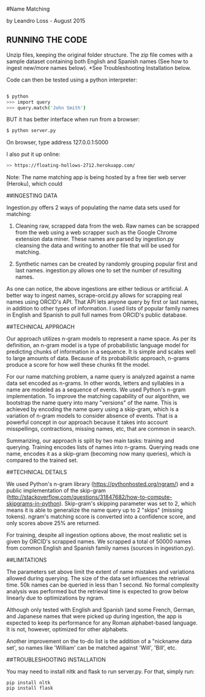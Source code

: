 #Name Matching

by Leandro Loss - August 2015


## RUNNING THE CODE 

Unzip files, keeping the original folder structure. 
  The zip file comes with a sample dataset containing both
  English and Spanish names (See how to ingest new/more names
  below). *See Troubleshooting Installation below.
  
Code can then be tested using a python interpreter:

```sh

$ python
>>> import query
>>> query.match('John Smith')
```

BUT it has better interface when run from a browser:

```sh
$ python server.py
```

On browser, type address 127.0.0.1:5000

I also put it up online:

```sh
>> https://floating-hollows-2712.herokuapp.com/
```

Note: The name matching app is being hosted by
      a free tier web server (Heroku), which could

##INGESTING DATA

Ingestion.py offers 2 ways of populating 
  the name data sets used for matching:
  
1) Cleaning raw, scrapped data from the web.
   Raw names can be scrapped from the web using
   a web scrapper such as the Google Chrome extension 
   data miner. These names are parsed by ingestion.py 
   cleansing the data and writing to another file that
   will be used for matching.
   
2) Synthetic names can be created by randomly grouping
   popular first and last names. ingestion.py allows
   one to set the number of resulting names.    

As one can notice, the above ingestions are either
  tedious or artificial. A better way to ingest names,
  scrape-orcid.py allows for scrapping real names using
  ORCID's API. That API lets anyone query by first or last 
  names, in addition to other types of information. I used 
  lists of popular family names in English and Spanish to
  pull full names from ORCID's public database.

##TECHNICAL APPROACH

Our approach utilizes n-gram models to represent a name
  space. As per its definition, an n-gram model is a type 
  of probabilistic language model for predicting chunks 
  of information in a sequence. It is simple and scales 
  well to large amounts of data. Because of its probabilistic
  approach, n-grams produce a score for how well these chunks
  fit the model. 
  
For our name matching problem, a name query
  is analyzed against a name data set encoded as n-grams.
  In other words, letters and syllables in a name are 
  modeled as a sequence of events. We used Python's n-gram 
  implementation. To improve the matching capability of our 
  algorithm, we bootstrap the name query into many "versions" of 
  the name. This is achieved by encoding the name query using a 
  skip-gram, which is a variation of n-gram models to consider 
  absence of events. That is a powerful concept in our approach 
  because it takes into account misspellings, contractions, 
  missing names, etc, that are common in search.
  
Summarizing, our approach is split by two main tasks: training 
  and querying. Training encodes lists of names into n-grams.
  Querying reads one name, encodes it as a skip-gram (becoming
  now many queries), which is compared to the trained set.

##TECHNICAL DETAILS

We used Python's n-gram library (https://pythonhosted.org/ngram/)
  and a public implementation of the skip-gram 
  (http://stackoverflow.com/questions/31847682/how-to-compute-skipgrams-in-python).
  Skip-gram's skipping parameter was set to 2, which means it is able to generalize
  the name query up to 2 "skips" (missing tokens). ngram's matching score is
  converted into a confidence score, and only scores above 25% are returned.
  
For training, despite all ingestion options above, the most realistic set
  is given by ORCID's scrapped names. We scrapped a total of 50000 names 
  from common English and Spanish family names (sources in ingestion.py).
  

##LIMITATIONS

The parameters set above limit the extent of name mistakes and variations allowed
  during querying. The size of the data set influences the retrieval time. 50k 
  names can be queried in less than 1 second. No formal complexity analysis 
  was performed but the retrieval time is expected to grow below linearly 
  due to optimizations by ngram.
  
Although only tested with English and Spanish (and some French, German, and Japanese
  names that were picked up during ingestion, the app is expected to keep its
  performance for any Roman alphabet-based language. It is not, however, optimized
  for other alphabets. 
  
Another improvement on the to-do list is the addition of a "nickname data set', so 
  names like 'William' can be matched against 'Will', 'Bill', etc.

##TROUBLESHOOTING INSTALLATION

You may need to install nltk and flask to run server.py. For that, simply run:

```
pip install nltk
pip install flask
```

